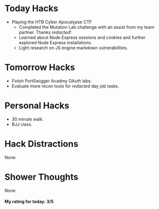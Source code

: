 # Today Hacks
- Playing the HTB Cyber Apocalypse CTF
  - Completed the Mutation Lab challenge with an assist from my team partner. Thanks *redacted*!
  - Learned about Node Express sessions and cookies and further explored Node Express installations.
  - Light research on JS engine markdown vulnerabilities.

# Tomorrow Hacks
- Finish PortSwigger Acadmy OAuth labs.
- Evaluate more recon tools for *redacted* day job tasks.

# Personal Hacks
- 30 minute walk.
- BJJ class.

# Hack Distractions
None

# Shower Thoughts
None

#### My rating for today: 3/5
